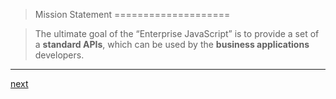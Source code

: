 > Mission Statement
====================

> The ultimate goal of the “Enterprise JavaScript” is to provide a set of a **standard APIs**, which can be used by the **business applications** developers.
--------------------

[next](4_demo.md)


